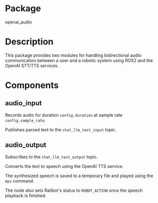 # Package
openai_audio

# Description
This package provides two modules for handling bidirectional audio communication between a user and a robotic system using ROS2 and the OpenAI STT/TTS services.

# Components

## audio_input

Records audio for duration `config.duration` at sample rate `config.sample_rate`.

Publishes parsed text to the `chat_llm_text_input` topic.

## audio_output

Subscribes to the `chat_llm_text_output` topic.

Converts the text to speech using the OpenAI TTS service.

The synthesized speech is saved to a temporary file and played using the `mpv` command.

The node also sets Railbot's status to `ROBOT_ACTION` once the speech playback is finished.


